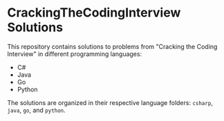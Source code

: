 # CrackingTheCodingInterview Solutions

This repository contains solutions to problems from "Cracking the Coding Interview" in different programming languages:

- C#
- Java
- Go
- Python

The solutions are organized in their respective language folders: `csharp`, `java`, `go`, and `python`.
